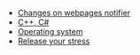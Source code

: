 * [Changes on webpages notifier](https://github.com/vacu9708/Small-projects-for-studying/tree/main/Changes%20on%20webpages%20notifier)
* [C++, C#](https://github.com/vacu9708/vacu9708/tree/main/small%20projects%20for%20studying/C%2B%2B%2C%20C%23)
* [Operating system](https://github.com/vacu9708/vacu9708/tree/main/small%20projects%20for%20studying/Operating%20system)
* [Release your stress](https://github.com/vacu9708/Release-your-stress)
